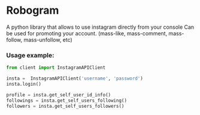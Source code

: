 # Robogram
A python library that allows to use instagram directly from your console
Can be used for promoting your account. (mass-like, mass-comment, mass-follow, mass-unfollow, etc)

### Usage example: 
```python
from client import InstagramAPIClient

insta =  InstagramAPIClient('username', 'password')
insta.login()

profile = insta.get_self_user_id_info()
followings = insta.get_self_users_following()
followers = insta.get_self_users_followers()
```